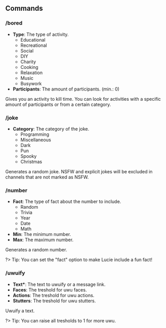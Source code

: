 ## Commands

### /bored
- **Type**: The type of activity.
   - Educational
   - Recreational
   - Social
   - DIY
   - Charity
   - Cooking
   - Relaxation
   - Music
   - Busywork
- **Participants**: The amount of participants. (min.: 0)

Gives you an activity to kill time. You can look for activities with a specific amount of participants or from a certain category.

### /joke
- **Category**: The category of the joke.
   - Programming
   - Miscellaneous
   - Dark
   - Pun
   - Spooky
   - Christmas

Generates a random joke. NSFW and explicit jokes will be excluded in channels that are not marked as NSFW.

### /number
- **Fact**: The type of fact about the number to include.
   - Random
   - Trivia
   - Year
   - Date
   - Math
- **Min**: The minimum number.
- **Max**: The maximum  number.

Generates a random number.

?> Tip: You can set the "fact" option to make Lucie include a fun fact!

### /uwuify
- **Text\***: The text to uwuify or a message link.
- **Faces**: The treshold for uwu faces.
- **Actions**: The treshold for uwu actions.
- **Stutters**: The treshold for uwu stutters.

Uwuify a text.

?> Tip: You can raise all tresholds to 1 for more uwu.